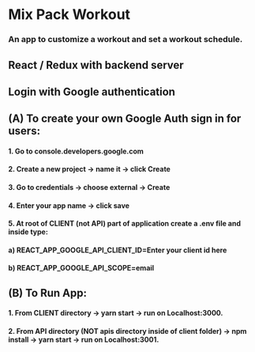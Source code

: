 # Mix Pack Workout
### An app to customize a workout and set a workout schedule.

## React / Redux with backend server
## Login with Google authentication


## (A) To create your own Google Auth sign in for users:
#### 1. Go to console.developers.google.com
#### 2. Create a new project -> name it -> click Create
#### 3. Go to credentials -> choose external -> Create
#### 4. Enter your app name -> click save
#### 5. At root of CLIENT (not API) part of application create a .env file and inside type:
####  a) REACT_APP_GOOGLE_API_CLIENT_ID=Enter your client id here
####  b) REACT_APP_GOOGLE_API_SCOPE=email

## (B) To Run App:
#### 1. From CLIENT directory -> yarn start -> run on Localhost:3000.
#### 2. From API directory (NOT apis directory inside of client folder) -> npm install -> yarn start -> run on Localhost:3001.
